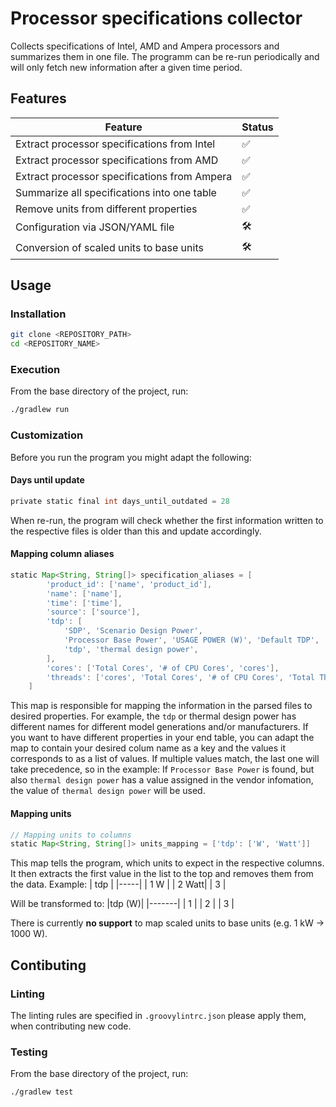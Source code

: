 # Processor specifications collector
Collects specifications of Intel, AMD and Ampera processors and summarizes them in one file. The programm can be re-run periodically and will only fetch new information after a given time period.

## Features

| Feature                                       | Status |
|-----------------------------------------------|--------|
| Extract processor specifications from Intel   | ✅     |
| Extract processor specifications from AMD     | ✅     |
| Extract processor specifications from Ampera  | ✅     |
| Summarize all specifications into one table   | ✅     |
| Remove units from different properties        | ✅     |
| Configuration via JSON/YAML file              | 🛠️     |
| Conversion of scaled units to base units      | 🛠️     |

## Usage
### Installation
```bash
git clone <REPOSITORY_PATH>
cd <REPOSITORY_NAME>
```

### Execution
From the base directory of the project, run:
```bash
./gradlew run
```

### Customization
Before you run the program you might adapt the following:

#### Days until update
```groovy
private static final int days_until_outdated = 28
```
When re-run, the program will check whether the first information written to the respective files is older than this and update accordingly.

#### Mapping column aliases
```groovy
static Map<String, String[]> specification_aliases = [
        'product_id': ['name', 'product_id'],
        'name': ['name'],
        'time': ['time'],
        'source': ['source'],
        'tdp': [
            'SDP', 'Scenario Design Power',
            'Processor Base Power', 'USAGE POWER (W)', 'Default TDP',
            'tdp', 'thermal design power',
        ],
        'cores': ['Total Cores', '# of CPU Cores', 'cores'],
        'threads': ['cores', 'Total Cores', '# of CPU Cores', 'Total Threads', '# of Threads', 'threads']
    ]
```
This map is responsible for mapping the information in the parsed files to desired properties. For example, the `tdp` or thermal design power has different names for different model generations and/or manufacturers. If you want to have different properties in your end table, you can adapt the map to contain your desired colum name as a key and the values it corresponds to as a list of values. If multiple values match, the last one will take precedence, so in the example: If `Processor Base Power` is found, but also `thermal design power` has a value assigned in the vendor infomation, the value of `thermal design power` will be used.

#### Mapping units
```groovy
// Mapping units to columns
static Map<String, String[]> units_mapping = ['tdp': ['W', 'Watt']]
```
This map tells the program, which units to expect in the respective columns. It then extracts the first value in the list to the top and removes them from the data. Example:
| tdp |
|-----|
| 1 W |
| 2 Watt|
| 3   |

Will be transformed to:
|tdp (W)|
|-------|
| 1     |
| 2     |
| 3     |

There is currently **no support** to map scaled units to base units (e.g. 1 kW -> 1000 W).

## Contibuting
### Linting
The linting rules are specified in `.groovylintrc.json` please apply them, when contributing new code.

### Testing
From the base directory of the project, run:
```bash
./gradlew test
```
